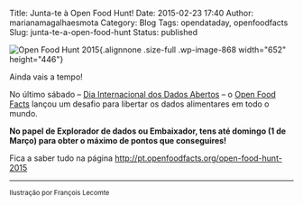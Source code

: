 Title: Junta-te à Open Food Hunt!
Date: 2015-02-23 17:40
Author: marianamagalhaesmota
Category: Blog
Tags: opendataday, openfoodfacts
Slug: junta-te-a-open-food-hunt
Status: published

![Open Food Hunt 2015](http://www.transparenciahackday.org/wp-content/uploads/2015/02/open-food-hunt-2015.652x4461.png){.alignnone .size-full .wp-image-868 width="652" height="446"}

Ainda vais a tempo!

No último sábado – [Dia Internacional dos Dados Abertos](http://www.transparenciahackday.org/2015/02/open-data-day-2015/ "Dia Internacional dos Dados Abertos, Porto") – o [Open Food Facts](http://pt-en.openfoodfacts.org/) lançou um desafio para libertar os dados alimentares em todo o mundo.

**No papel de Explorador de dados ou Embaixador, tens até domingo (1 de Março) para obter o máximo de pontos que conseguires!**

Fica a saber tudo na página <http://pt.openfoodfacts.org/open-food-hunt-2015>

------------------------------------------------------------------------

<small>Ilustração por François Lecomte</small>
